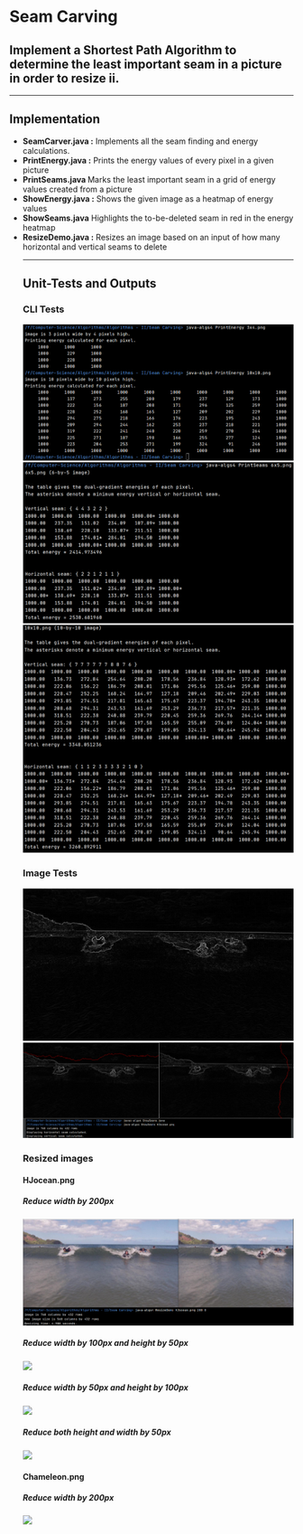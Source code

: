# Seam Carving

## Implement a Shortest Path Algorithm to determine the least important seam in a picture in order to resize ii.

<hr>

## Implementation

<ul> 
<li><b>SeamCarver.java :</b> Implements all the seam finding and energy calculations.</li>
<li><b>PrintEnergy.java :</b> Prints the energy values of every pixel in a given picture</li>
<li><b>PrintSeams.java </b> Marks the least important seam in a grid of energy values created from a picture</li>
<li><b>ShowEnergy.java :</b> Shows the given image as a heatmap of energy values</li>
<li><b>ShowSeams.java</b> Highlights the to-be-deleted seam in red in the energy heatmap</li>
<li><b>ResizeDemo.java :</b> Resizes an image based on an input of how many horizontal and vertical seams to delete</li>
<hr>

## Unit-Tests and Outputs

### CLI Tests

<img src='Tests_&_Outputs/Energy_unit_testing.png'>
<img src='Tests_&_Outputs/Seam_unit_testing_01.png'>
<img src='Tests_&_Outputs/Seam_unit_testing_02.png'>

### Image Tests

<img src='Tests_&_Outputs/energy_diagram.png'>
<img src='Tests_&_Outputs/seam_diagram.png'>

### Resized images
#### HJocean.png
##### Reduce width by 200px

<img src='Tests_&_Outputs/HJocean(-200,0).png'>

##### Reduce width by 100px and height by 50px

<img src='Tests_&_Outputs/HJocean(-100,-50).png'>

##### Reduce width by 50px and height by 100px

<img src='Tests_&_Outputs/HJocean(-50,-100).png'>

##### Reduce both height and width by 50px

<img src='Tests_&_Outputs/HJocean(-50,-50).png'>

#### Chameleon.png
##### Reduce width by 200px

<img src='Tests_&_Outputs/Chameleon(-50,-100).png'>
